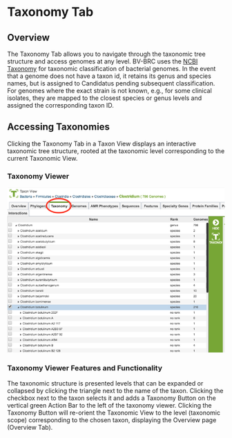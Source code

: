 # Taxonomy Tab

## Overview
The Taxonomy Tab allows you to navigate through the taxonomic tree structure and access genomes at any level. BV-BRC uses the [NCBI Taxonomy](https://www.ncbi.nlm.nih.gov/taxonomy) for taxonomic classification of bacterial genomes. In the event that a genome does not have a taxon id, it retains its genus and species names, but is assigned to Candidatus pending subsequent classification. For genomes where the exact strain is not known, e.g., for some clinical isolates, they are mapped to the closest species or genus levels and assigned the corresponding taxon ID.

## Accessing Taxonomies
Clicking the Taxonomy Tab in a Taxon View displays an interactive taxonomic tree structure, rooted at the taxonomic level corresponding to the current Taxonomic View.

### Taxonomy Viewer
![Taxonomy Viewer](../images/taxonomy_viewer_page.png)

### Taxonomy Viewer Features and Functionality
The taxonomic structure is presented levels that can be expanded or collapsed by clicking the triangle next to the name of the taxon.  Clicking the checkbox next to the taxon selects it and adds a Taxonomy Button on the vertical green Action Bar to the left of the taxonomy viewer.  Clicking the Taxonomy Button will re-orient the Taxonomic View to the level (taxonomic scope) corresponding to the chosen taxon, displaying the Overview page (Overview Tab).
